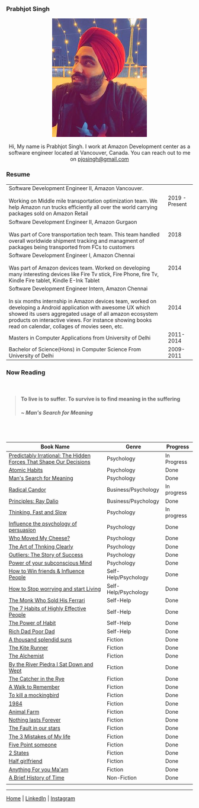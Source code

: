 ### Prabhjot Singh

<p align="center">
  <img src="https://github.com/pjosingh/pjosingh.github.io/blob/main/size_dp.jpg?raw=true" alt="img"/>
</p>

<p align="center">
Hi, My name is Prabhjot Singh. I work at Amazon Development center as a software engineer located at Vancouver, Canada. You can reach out to me on <a href="mailto:pjosingh@gmail.com"> pjosingh@gmail.com </a>
</p>

### Resume 

<table style="width:100%">

<tr style="width:100%">
  <td>Software Development Engineer II, Amazon Vancouver. <br><br> Working on Middle mile transportation optimization team. We help Amazon run trucks efficiently all over the world carrying packages sold on Amazon Retail</td> <td>2019 - Present</td></tr>
  <tr><td>Software Development Engineer II, Amazon Gurgaon <br><br> Was part of Core transportation tech team. This team handled overall worldwide shipment tracking and managment of packages being transported from FCs to customers </td> <td>2018</td></tr>
  <tr><td>Software Development Engineer I, Amazon Chennai<br><br>Was part of Amazon devices team. Worked on developing many interesting devices like Fire Tv stick, Fire Phone, fire Tv, Kindle Fire tablet, Kindle E-Ink Tablet</td> <td>2014</td></tr>
  <tr><td>Software Development Engineer Intern, Amazon Chennai<br><br> In six months internship in Amazon devices team, worked on developing a Android application with awesome UX which showed its users aggregated usage of all amazon ecosystem products on interactive views. For instance showing books read on calendar, collages of movies seen, etc.</td> <td>2014</td></tr>
  <tr><td>Masters in Computer Applications from University of Delhi</td> <td>2011-2014</td></tr>
  <tr><td>Bachelor of Science(Hons) in Computer Science From University of Delhi</td> <td>2009-2011</td>
</tr>
</table>


### Now Reading

<br/>

> #### To live is to suffer. To survive is to find meaning in the suffering 
> ##### ~ Man's Search for Meaning

<br/>
<br/>


|Book Name|Genre|Progress|
|---|---|---|
|[Predictably Irrational: The Hidden Forces That Shape Our Decisions](https://www.goodreads.com/book/show/1713426.Predictably_Irrational)|Psychology|In Progress|
|[Atomic Habits](https://www.amazon.ca/Atomic-Habits-Proven-Build-Break/dp/0735211299/ref=sr_1_1?dchild=1&gclid=Cj0KCQiAk53-BRD0ARIsAJuNhpt8V43ehCfnDTLNY7M-Bae_5GUHhyLndd4nqrqQTFNAzCz25l0WNesaAr59EALw_wcB&hvadid=284459828597&hvdev=c&hvlocphy=9001528&hvnetw=g&hvqmt=e&hvrand=10067369749011681451&hvtargid=kwd-484824757107&hydadcr=14947_9480929&keywords=atomic+habits&qid=1606940031&sr=8-1&tag=googcana-20)|Psychology|Done|
|[Man's Search for Meaning](https://www.amazon.ca/Mans-Search-Meaning-Viktor-Frankl-ebook/dp/B009U9S6FI/ref=sr_1_2?dchild=1&keywords=victor+franklin&qid=1606274445&s=digital-text&sr=1-2)|Psychology|Done|
|[Radical Candor](https://www.amazon.com/Radical-Candor-Kim-Scott/dp/B01KTIEFEE)|Business/Psychology|In progress|
|[Principles: Ray Dalio](https://www.amazon.in/Principles-Life-Work-Ray-Dalio/dp/1501124021)|Business/Psychology|Done|
|[Thinking, Fast and Slow](https://www.amazon.com/Thinking-Fast-Slow-Daniel-Kahneman-ebook/dp/B005MJFA2W/ref=sr_1_1?crid=1DKVZMUWX5IEG&dchild=1&keywords=thinking+fast+and+slow&qid=1605990067&s=digital-text&sprefix=thinking+fas%2Cdigital-text%2C213&sr=1-1)|Psychology|In progress|
|[Influence the psychology of persuasion](https://www.amazon.com/Influence-Psychology-Persuasion-Business-Essentials-ebook/dp/B002BD2UUC/ref=sr_1_1?crid=2OOWZINS2MM5Y&dchild=1&keywords=influence+the+psychology+of+persuasion&qid=1605989949&s=digital-text&sprefix=influe%2Cdigital-text%2C233&sr=1-1)|Psychology|Done|
|[Who Moved My Cheese?](https://www.amazon.com/gp/product/0091883768/ref=x_gr_w_bb_sin?ie=UTF8&tag=x_gr_w_bb_sin-20&linkCode=as2&camp=1789&creative=9325&creativeASIN=0091883768&SubscriptionId=1MGPYB6YW3HWK55XCGG2)|Psychology|Done|
|[The Art of Thnking Clearly](https://www.amazon.com/gp/product/0062219685/ref=x_gr_w_bb_glide_sin?ie=UTF8&tag=x_gr_w_bb_glide_sin-20&linkCode=as2&camp=1789&creative=9325&creativeASIN=0062219685&SubscriptionId=1MGPYB6YW3HWK55XCGG2)|Psychology|Done|
|[Outliers: The Story of Success](https://www.amazon.com/gp/product/0316017922/ref=x_gr_w_bb_sin?ie=UTF8&tag=x_gr_w_bb_sin-20&linkCode=as2&camp=1789&creative=9325&creativeASIN=0316017922&SubscriptionId=1MGPYB6YW3HWK55XCGG2)|Psychology|Done|
|[Power of your subconscious Mind](https://www.amazon.com/gp/product/0553583182/ref=x_gr_w_bb_sin?ie=UTF8&tag=x_gr_w_bb_sin-20&linkCode=as2&camp=1789&creative=9325&creativeASIN=0553583182&SubscriptionId=1MGPYB6YW3HWK55XCGG2)   |Psychology   |Done   |
|[How to Win friends & Influence People](https://www.amazon.com/s?k=How+to+Win+Friends+and+Influence+People&i=stripbooks&adid=082VK13VJJCZTQYGWWCZ&campaign=211041&creative=374001&tag=x_gr_w_bb_sin-20&ref=x_gr_w_bb_sin)   |Self-Help/Psychology   |Done   |
|[How to Stop worrying and start Living]()   |Self-Help/Psychology   |Done   |
|[The Monk Who Sold His Ferrari](https://www.amazon.com/gp/product/0062515675/ref=x_gr_w_bb_sin?ie=UTF8&tag=x_gr_w_bb_sin-20&linkCode=as2&camp=1789&creative=9325&creativeASIN=0062515675&SubscriptionId=1MGPYB6YW3HWK55XCGG2)|Self-Help|Done|
|[The 7 Habits of Highly Effective People](https://www.amazon.com/gp/product/0743269519/ref=x_gr_w_bb_sin?ie=UTF8&tag=x_gr_w_bb_sin-20&linkCode=as2&camp=1789&creative=9325&creativeASIN=0743269519&SubscriptionId=1MGPYB6YW3HWK55XCGG2)|Self-Help|Done|
|[The Power of Habit](https://www.amazon.com/Power-Habit-Why-What-Change-ebook/dp/B006WAIV6M/ref=sr_1_1?dchild=1&keywords=The+power+of+habit&qid=1605990001&s=digital-text&sr=1-1)|Self-Help|Done|
|[Rich Dad Poor Dad](https://www.amazon.com/Rich-Dad-Poor-Teach-Middle-ebook/dp/B07C7M8SX9/ref=sr_1_1?crid=3D4CTXDHMPV4G&dchild=1&keywords=rich+dad+poor+dad&qid=1605990103&s=digital-text&sprefix=rich+dad%2Cdigital-text%2C221&sr=1-1)|Self-Help|Done|
|[A thousand splendid suns](https://www.amazon.com/Thousand-Splendid-Suns-Khaled-Hosseini-ebook/dp/B002R88G5E/ref=sr_1_1?crid=3AQGPB5FZJ10G&dchild=1&keywords=a+thousand+splendid+suns&qid=1605990158&s=digital-text&sprefix=A+thous%2Cdigital-text%2C225&sr=1-1)|Fiction|Done|
|[The Kite Runner](https://www.amazon.ca/Kite-Runner-Khaled-Hosseini/dp/0385660073/ref=sr_1_1?dchild=1&keywords=kite+runner&qid=1606015933&sr=8-1)   |Fiction   |Done   |
|[The Alchemist](https://www.amazon.com/Alchemist-Paulo-Coelho/dp/0062315005/ref=sr_1_1?dchild=1&keywords=The+Alchemist&qid=1606017604&s=books&sr=1-1)   |Fiction   |Done   |
|[By the River Piedra I Sat Down and Wept](https://www.amazon.com/River-Piedra-Sat-Down-Wept/dp/0061122092/ref=sr_1_1?dchild=1&keywords=By+the+River+Piedra+I+Sat+Down+and+Wept&qid=1606017594&s=books&sr=1-1)   | Fiction  |Done   |
|[The Catcher in the Rye](https://www.amazon.com/Catcher-Rye-J-D-Salinger/dp/0316769177/ref=sr_1_1?dchild=1&keywords=The+Catcher+in+the+Rye&qid=1606017573&s=books&sr=1-1)   |Fiction   |Done   |
|[A Walk to Remember](https://www.amazon.com/Walk-Remember-Nicholas-Sparks/dp/1538764695/ref=sr_1_1?dchild=1&keywords=A+Walk+to+Remember&qid=1606017550&s=books&sr=1-1)   |Fiction   |Done   |
|[To kill a mockingbird](https://www.amazon.com/Kill-Mockingbird-Harper-Lee/dp/0060935464/ref=sr_1_1?dchild=1&keywords=To+kill+a+mockingbird&qid=1606017539&s=books&sr=1-1)   |Fiction   |Done   |
|[1984](https://www.amazon.com/1984-Signet-Classics-George-Orwell/dp/0451524934/ref=pd_sbs_14_1/143-7916261-7895460?_encoding=UTF8&pd_rd_i=0451524934&pd_rd_r=7a5b5fd7-b098-4d80-9507-96af05bf22ff&pd_rd_w=FqYW8&pd_rd_wg=Qe3l1&pf_rd_p=ed1e2146-ecfe-435e-b3b5-d79fa072fd58&pf_rd_r=05V4T7WHZTRMWKQHT6DS&psc=1&refRID=05V4T7WHZTRMWKQHT6DS)   |Fiction   |Done   |
|[Animal Farm](https://www.amazon.com/Animal-Farm-George-Orwell/dp/0451526341/ref=sr_1_1?dchild=1&keywords=Animal+Farm&qid=1606017519&s=books&sr=1-1)   |Fiction   |Done|
|[Nothing lasts Forever](https://www.amazon.com/gp/product/0446354732/ref=x_gr_w_bb_glide_sout?ie=UTF8&tag=x_gr_w_bb_glide_sout-20&linkCode=as2&camp=1789&creative=9325&creativeASIN=0446354732&SubscriptionId=1MGPYB6YW3HWK55XCGG2)|Fiction|Done|
|[The Fault in our stars](https://www.amazon.com/Fault-Our-Stars-John-Green/dp/014242417X/ref=sr_1_1?dchild=1&keywords=The+Fault+in+our+stars&qid=1606017583&s=books&sr=1-1)   |Fiction   |Done  |
|[The 3 Mistakes of My life]()|Fiction|Done|
|[Five Point someone]()|Fiction|Done|
|[2 States]()|Fiction|Done|
|[Half girlfriend]()|Fiction|Done|
|[Anything For you Ma'am]()|Fiction|Done|
|[A Brief History of Time](https://www.amazon.com/Brief-History-Time-Stephen-Hawking/dp/0553380168)   |Non-Fiction   |Done   |
|   |   |   |


***

[Home](https://pjosingh.github.io/) | [LinkedIn](https://www.linkedin.com/in/prabhjot-singh-6331493b/) | [Instagram](https://www.instagram.com/pjosingh/)
